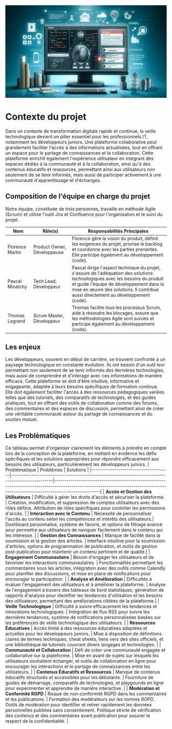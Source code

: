 <img src="../../Assets/Images/platform-image.png" alt="Image de la plateforme" width="600">

# Contexte du projet

Dans un contexte de transformation digitale rapide et continue, la veille technologique devient un pilier essentiel pour les professionnels IT, notamment les développeurs juniors.
Une plateforme collaborative peut grandement faciliter l'accès à des informations actualisées, tout en offrant un espace pour le partage de connaissances et la collaboration. Cette plateforme enrichit également l'expérience utilisateur en intégrant des espaces dédiés à la communauté et à la collaboration, ainsi qu'à des contenus éducatifs et ressources, permettant ainsi aux utilisateurs non seulement de se tenir informés, mais aussi de participer activement à une communauté d'apprentissage et d'échanges.

## Composition de l'équipe en charge du projet

Notre équipe, constituée de trois personnes, travaille en méthode Agile (Scrum) et utilise l'outil Jira et Confluence pour l'organisation et le suivi du projet.

| Nom             | Rôle(s)                     | Responsabilités Principales                                                                                                                                                                                                                                   |
| --------------- | --------------------------- | ------------------------------------------------------------------------------------------------------------------------------------------------------------------------------------------------------------------------------------------------------------- |
| Florence Martin | Product Owner, Développeuse | Florence gère la vision du produit, définit les exigences du projet, priorise le backlog et coordonne avec les parties prenantes. Elle participe également au développement (code).                                                                           |
| Pascal Minatchy | Tech Lead, Développeur      | Pascal dirige l'aspect technique du projet, s'assure de l'adéquation des solutions technologiques avec les besoins du produit et guide l'équipe de développement dans la mise en œuvre des solutions. Il contribue aussi directement au développement (code). |
| Thomas Legrand  | Scrum Master, Développeur   | Thomas facilite tous les processus Scrum, aide à résoudre les blocages, assure que les méthodologies Agile sont suivies et participe également au développement (code).                                                                                       |

## Les enjeux

Les développeurs, souvent en début de carrière, se trouvent confronté à un paysage technologique en constante évolution. Ils ont besoin d'un outil leur permettant non seulement de se tenir informés des dernières technologies, mais aussi de comprendre et d'interagir avec ces informations de manière efficace.
Cette plateforme se doit d'être intuitive, informative et engageante, adaptée à leurs besoins spécifiques de formation continue. Elle doit également faciliter l'accès à des ressources pédagogiques variées telles que des tutoriels, des comparatifs de technologies, et des guides pratiques, tout en offrant des outils de collaboration comme des forums, des commentaires et des espaces de discussion, permettant ainsi de créer une véritable communauté autour du partage de connaissances et du soutien mutuel.

## Les Problèmatiques

Ce tableau permet d'organiser clairement les éléments à prendre en compte lors de la conception de la plateforme, en mettant en évidence les défis spécifiques et les solutions appropriées pour répondre efficacement aux besoins des utilisateurs, particulièrement les développeurs juniors.
| Problématique | Problèmes | Solutions |
|--------------------------------------|--------------------------------------------------------------------------------------------------|----------------------------------------------------------------------------------------------------------------------------------------------------------------------------------|
| **Accès et Gestion des Utilisateurs** | Difficulté à gérer les droits d'accès et sécuriser la plateforme. | Création, modification, et suppression de comptes utilisateurs avec des rôles définis. Attribution de rôles spécifiques pour contrôler les permissions d'accès. |
| **Interaction avec le Contenu** | Nécessité de personnaliser l'accès au contenu selon les compétences et intérêts des utilisateurs.| Dashboard personnalisé, système de favoris, et options de filtrage avancé pour permettre aux utilisateurs de naviguer facilement dans le contenu qui les intéresse. |
| **Gestion des Connaissances** | Manque de facilité dans la soumission et la gestion des articles. | Interface intuitive pour la soumission d'articles, options de programmation de publication, et outils de gestion post-publication pour maintenir un contenu pertinent et de qualité.|
| **Engagement Communautaire** | Besoin d'engager les utilisateurs et de favoriser les interactions communautaires. | Fonctionnalités permettant les commentaires sous les articles, intégration avec des outils comme Calendly pour planifier des discussions, et mise en place de notifications pour encourager la participation. |
| **Analyse et Amélioration** | Difficultés à évaluer l'engagement des utilisateurs et à améliorer la plateforme. | Analyse de l'engagement à travers des tableaux de bord statistiques, génération de rapports d'analyse pour identifier les tendances d'utilisation et les besoins des utilisateurs, permettant des améliorations ciblées de la plateforme.|
| **Veille Technologique** | Difficulté à suivre efficacement les tendances et innovations technologiques. | Intégration de flux RSS pour suivre les dernières tendances, système de notifications personnalisées basées sur les préférences de veille technologique des utilisateurs. |
| **Ressources Éducatives** | Accès limité à des ressources éducatives adaptées et actuelles pour les développeurs juniors. | Mise à disposition de définitions claires de termes techniques, cheat sheets, liens vers des sites officiels, et une bibliothèque de tutoriels couvrant divers langages et technologies. |
| **Communauté et Collaboration** | Défi de créer une communauté engagée et collaborative sur la plateforme. | Mise en avant de sujets sur lesquels les utilisateurs souhaitent échanger, et outils de collaboration en ligne pour encourager les interactions et le partage de connaissances entre les utilisateurs. |
| **Contenus Éducatifs et Ressources** | Manque de contenus éducatifs structurés et accessibles pour les débutants. | Fourniture de guides de démarrage, comparatifs de technologies, et playgounds en ligne pour expérimenter et apprendre de manière interactive. |
| **Modération et Conformité RGPD** | Risque de non-conformité RGPD dans les commentaires et les publications. | Formation des modérateurs sur les normes RGPD. Outils de modération pour identifier et retirer rapidement les données personnelles publiées sans consentement. Politique stricte de vérification des contenus et des commentaires avant publication pour assurer le respect de la confidentialité. |
